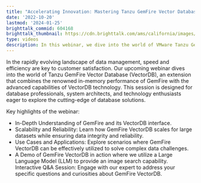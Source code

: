 ```yaml
---
title: "Accelerating Innovation: Mastering Tanzu GemFire Vector Database"
date: '2022-10-20'
lastmod: '2024-01-25'
brighttalk_commid: 604168
brighttalk_thumbnail: https://cdn.brighttalk.com/ams/california/images/communication/604168/image_959913.png?width=640&height=360
type: videos
description: In this webinar, we dive into the world of VMware Tanzu GemFire Vector Database (VectorDB), an extension that combines the renowned in-memory performance of GemFire with the advanced capabilities of VectorDB technology.  
---
```


In the rapidly evolving landscape of data management, speed and efficiency are key to customer satisfaction. Our upcoming webinar dives into the world of Tanzu GemFire Vector Database (VectorDB), an extension that combines the renowned in-memory performance of GemFire with the advanced capabilities of VectorDB technology. This session is designed for database professionals, system architects, and technology enthusiasts eager to explore the cutting-edge of database solutions.

Key highlights of the webinar:

- In-Depth Understanding of GemFire and its VectorDB interface.
- Scalability and Reliability: Learn how GemFire VectorDB scales for large datasets while ensuring data integrity and reliability.
- Use Cases and Applications: Explore scenarios where GemFire VectorDB can be effectively utilized to solve complex data challenges.
- A Demo of GemFire VectorDB in action where we utilize a Large Language Model (LLM) to provide an image search capability.
  Interactive Q&A Session: Engage with our expert to address your specific questions and curiosities about GemFire VectorDB.
